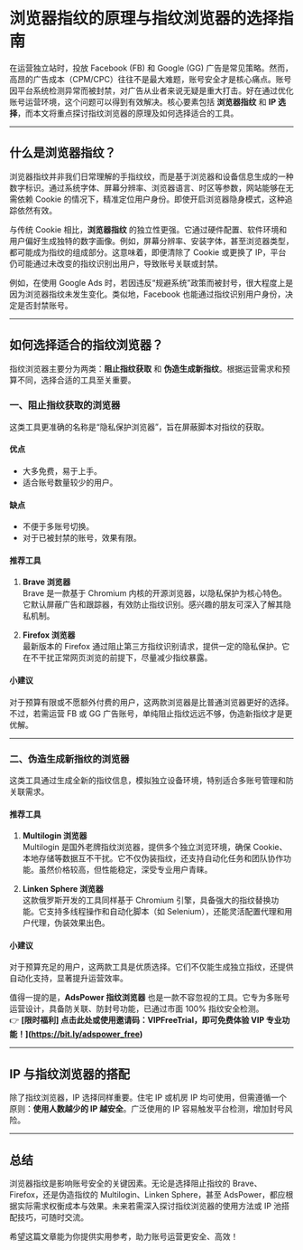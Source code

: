 # 浏览器指纹的原理与指纹浏览器的选择指南

在运营独立站时，投放 Facebook (FB) 和 Google (GG) 广告是常见策略。然而，高昂的广告成本（CPM/CPC）往往不是最大难题，账号安全才是核心痛点。账号因平台系统检测异常而被封禁，对广告从业者来说无疑是重大打击。好在通过优化账号运营环境，这个问题可以得到有效解决。核心要素包括 **浏览器指纹** 和 **IP 选择**，而本文将重点探讨指纹浏览器的原理及如何选择适合的工具。

---

## 什么是浏览器指纹？

浏览器指纹并非我们日常理解的手指纹纹，而是基于浏览器和设备信息生成的一种数字标识。通过系统字体、屏幕分辨率、浏览器语言、时区等参数，网站能够在无需依赖 Cookie 的情况下，精准定位用户身份。即使开启浏览器隐身模式，这种追踪依然有效。

与传统 Cookie 相比，**浏览器指纹** 的独立性更强。它通过硬件配置、软件环境和用户偏好生成独特的数字画像。例如，屏幕分辨率、安装字体，甚至浏览器类型，都可能成为指纹的组成部分。这意味着，即便清除了 Cookie 或更换了 IP，平台仍可能通过未改变的指纹识别出用户，导致账号关联或封禁。

例如，在使用 Google Ads 时，若因违反“规避系统”政策而被封号，很大程度上是因为浏览器指纹未发生变化。类似地，Facebook 也能通过指纹识别用户身份，决定是否封禁账号。

---

## 如何选择适合的指纹浏览器？

指纹浏览器主要分为两类：**阻止指纹获取** 和 **伪造生成新指纹**。根据运营需求和预算不同，选择合适的工具至关重要。

### 一、阻止指纹获取的浏览器

这类工具更准确的名称是“隐私保护浏览器”，旨在屏蔽脚本对指纹的获取。

#### 优点
- 大多免费，易于上手。
- 适合账号数量较少的用户。

#### 缺点
- 不便于多账号切换。
- 对于已被封禁的账号，效果有限。

#### 推荐工具
1. **Brave 浏览器**  
   Brave 是一款基于 Chromium 内核的开源浏览器，以隐私保护为核心特色。它默认屏蔽广告和跟踪器，有效防止指纹识别。感兴趣的朋友可深入了解其隐私机制。

2. **Firefox 浏览器**  
   最新版本的 Firefox 通过阻止第三方指纹识别请求，提供一定的隐私保护。它在不干扰正常网页浏览的前提下，尽量减少指纹暴露。

#### 小建议
对于预算有限或不愿额外付费的用户，这两款浏览器是比普通浏览器更好的选择。不过，若需运营 FB 或 GG 广告账号，单纯阻止指纹远远不够，伪造新指纹才是更优解。

---

### 二、伪造生成新指纹的浏览器

这类工具通过生成全新的指纹信息，模拟独立设备环境，特别适合多账号管理和防关联需求。

#### 推荐工具
1. **Multilogin 浏览器**  
   Multilogin 是国外老牌指纹浏览器，提供多个独立浏览环境，确保 Cookie、本地存储等数据互不干扰。它不仅伪装指纹，还支持自动化任务和团队协作功能。虽然价格较高，但性能稳定，深受专业用户青睐。

2. **Linken Sphere 浏览器**  
   这款俄罗斯开发的工具同样基于 Chromium 引擎，具备强大的指纹替换功能。它支持多线程操作和自动化脚本（如 Selenium），还能灵活配置代理和用户代理，伪装效果出色。

#### 小建议
对于预算充足的用户，这两款工具是优质选择。它们不仅能生成独立指纹，还提供自动化支持，显著提升运营效率。

值得一提的是，**AdsPower 指纹浏览器** 也是一款不容忽视的工具。它专为多账号运营设计，具备防关联、防封号功能，已通过市面 100% 指纹安全检测。  
👉 **[限时福利] 点击此处或使用邀请码：VIPFreeTrial，即可免费体验 VIP 专业功能！](https://bit.ly/adspower_free)**

---

## IP 与指纹浏览器的搭配

除了指纹浏览器，IP 选择同样重要。住宅 IP 或机房 IP 均可使用，但需遵循一个原则：**使用人数越少的 IP 越安全**。广泛使用的 IP 容易触发平台检测，增加封号风险。

---

## 总结

浏览器指纹是影响账号安全的关键因素。无论是选择阻止指纹的 Brave、Firefox，还是伪造指纹的 Multilogin、Linken Sphere，甚至 AdsPower，都应根据实际需求权衡成本与效果。未来若需深入探讨指纹浏览器的使用方法或 IP 池搭配技巧，可随时交流。

希望这篇文章能为你提供实用参考，助力账号运营更安全、高效！